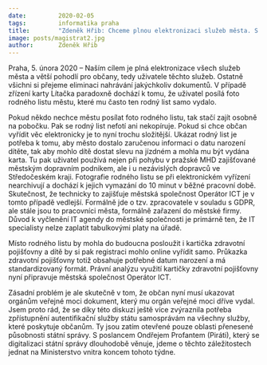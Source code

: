 ```yaml
---
date:         2020-02-05
tags:         informatika praha
title:        "Zdeněk Hřib: Chceme plnou elektronizaci služeb města. S Ministerstvem vnitra projednáme možnosti zpřístupnění autentifikační služby státu samosprávám"
image: posts/magistrat2.jpg
author:       Zdeněk Hřib
---
```


Praha, 5. února 2020 – Naším cílem je plná elektronizace všech služeb města a větší pohodlí pro občany, tedy uživatele těchto služeb. Ostatně všichni si přejeme eliminaci nahrávání jakýchkoliv dokumentů. V případě zřízení karty Lítačka paradoxně dochází k tomu, že uživatel posílá foto rodného listu městu, které mu často ten rodný list samo vydalo.

Pokud někdo nechce městu posílat foto rodného listu, tak stačí zajít osobně na pobočku. Pak se rodný list nefotí ani nekopíruje. Pokud si chce občan vyřídit věc elektronicky je to nyní trochu složitější. Ukázat rodný list je potřeba k tomu, aby město dostalo zaručenou informaci o datu narození dítěte, tak aby mohlo dítě dostat slevu na jízdném a mohla mu být vydána karta. Tu pak uživatel používá nejen při pohybu v pražské MHD zajišťované městským dopravním podnikem, ale i u nezávislých dopravců ve Středočeském kraji. Fotografie rodného listu se při elektronickém vyřízení nearchivují a dochází k jejich vymazání do 10 minut v běžné pracovní době. Skutečnost, že technicky to zajišťuje městská společnost Operátor ICT je v tomto případě vedlejší. Formálně jde o tzv. zpracovatele v souladu s GDPR, ale stále jsou to pracovníci města, formálně zařazení do městské firmy. Důvod k vyčlenění IT agendy do městské společnosti je primárně ten, že IT specialisty nelze zaplatit tabulkovými platy na úřadě.

Místo rodného listu by mohla do budoucna posloužit i kartička zdravotní pojišťovny a dítě by si pak registraci mohlo online vyřídit samo. Průkazka zdravotní pojišťovny totiž obsahuje potřebné datum narození a má standardizovaný formát. Právní analýzu využití kartičky zdravotní pojišťovny nyní připravuje městská společnost Operátor ICT.

Zásadní problém je ale skutečně v tom, že občan nyní musí ukazovat orgánům veřejné moci dokument, který mu orgán veřejné moci dříve vydal. Jsem proto rád, že se díky této diskuzi ještě více zvýraznila potřeba zpřístupnění autentifikační služby státu samosprávám na všechny služby, které poskytuje občanům. Ty jsou zatím otevřené pouze oblasti přenesené působnosti státní správy.  S poslancem Ondřejem Profantem (Piráti), který se digitalizaci státní správy dlouhodobě věnuje, jdeme o těchto záležitostech jednat na Ministerstvo vnitra koncem tohoto týdne.
